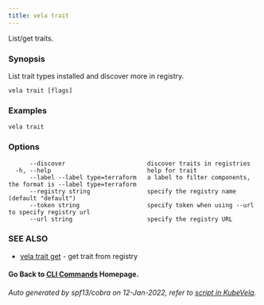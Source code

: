 ```yaml
---
title: vela trait
---
```


List/get traits.

### Synopsis

List trait types installed and discover more in registry.

```
vela trait [flags]
```

### Examples

```
vela trait
```

### Options

```
      --discover                       discover traits in registries
  -h, --help                           help for trait
      --label --label type=terraform   a label to filter components, the format is --label type=terraform
      --registry string                specify the registry name (default "default")
      --token string                   specify token when using --url to specify registry url
      --url string                     specify the registry URL
```

### SEE ALSO


* [vela trait get](vela_trait_get)	 - get trait from registry

#### Go Back to [CLI Commands](vela) Homepage.


###### Auto generated by spf13/cobra on 12-Jan-2022, refer to [script in KubeVela](https://github.com/oam-dev/kubevela/tree/master/hack/docgen).
